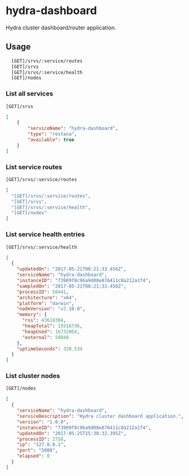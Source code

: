 # hydra-dashboard
Hydra cluster dashboard/router application.

## Usage
```bash
  [GET]/srvs/:service/routes
  [GET]/srvs
  [GET]/srvs/:service/health
  [GET]/nodes
```

### List all services
`[GET]/srvs`
```json
[
    {
        "serviceName": "hydra-dashboard",
        "type": "restana",
        "available": true
    }
]
```

### List service routes
`[GET]/srvs/:service/routes`
```json
[
  "[GET]/srvs/:service/routes",
  "[GET]/srvs",
  "[GET]/srvs/:service/health",
  "[GET]/nodes"
]
```

### List service health entries
`[GET]/srvs/:service/health`
```json
[
  {
    "updatedOn": "2017-05-21T08:21:33.456Z",
    "serviceName": "hydra-dashboard",
    "instanceID": "73909f8c96a9d08e876411c0a212a1f4",
    "sampledOn": "2017-05-21T08:21:33.456Z",
    "processID": 50441,
    "architecture": "x64",
    "platform": "darwin",
    "nodeVersion": "v7.10.0",
    "memory": {
      "rss": 43618304,
      "heapTotal": 19316736,
      "heapUsed": 16732064,
      "external": 59848
    },
    "uptimeSeconds": 320.534
  }
]
```

### List cluster nodes
`[GET]/nodes`
```json
[
  {
    "serviceName": "hydra-dashboard",
    "serviceDescription": "Hydra cluster dashboard application.",
    "version": "1.0.0",
    "instanceID": "73909f8c96a9d08e876411c0a212a1f4",
    "updatedOn": "2017-05-25T15:30:32.395Z",
    "processID": 2758,
    "ip": "127.0.0.1",
    "port": "5000",
    "elapsed": 0
  }
]
```